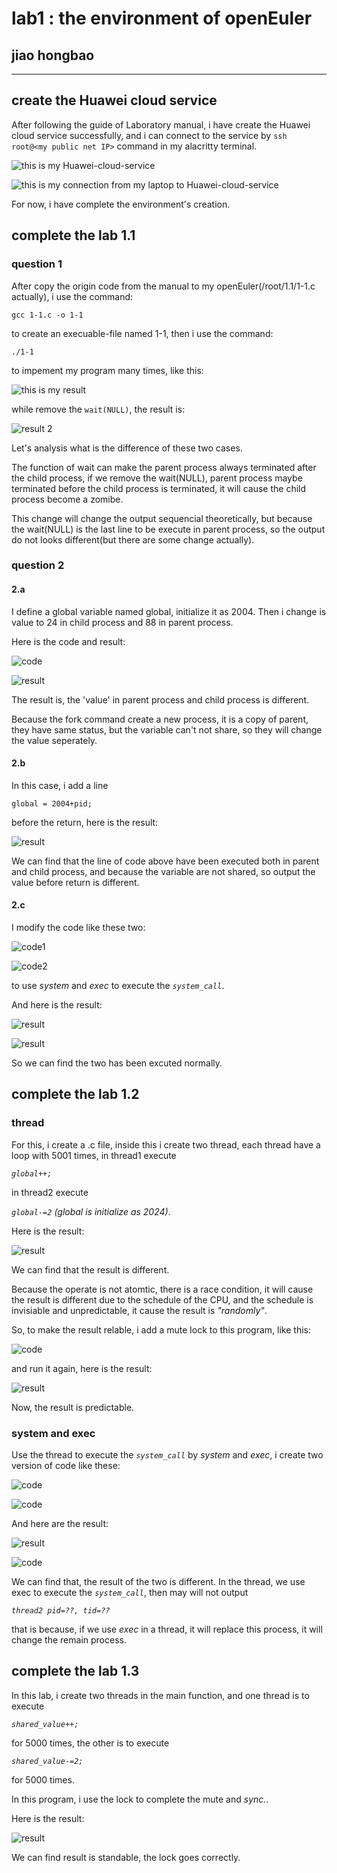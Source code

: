 # lab1 : the environment of openEuler
## jiao hongbao 
----------------------------------------

## create the Huawei cloud service

After following the guide of Laboratory manual, i have create the Huawei cloud service successfully, and i can connect to the service by 
`ssh root@<my public net IP>`
command in my alacritty terminal.

![this is my Huawei-cloud-service](README1/Huaweicloud.png "this is my Huawei-cloud-service screenshot.")

![this is my connection from my laptop to Huawei-cloud-service](README1/ssh.png "this is my connection from my laptop to Huawei-cloud-service.")

For now, i have complete the environment's creation.


## complete the lab 1.1

### question 1
After copy the origin code from the manual to my openEuler(/root/1.1/1-1.c  actually), i use the command: 

`gcc 1-1.c -o 1-1`

to create an execuable-file named 1-1, then i use the command:


`./1-1`

to impement my program many times, like this:

![this is my result](README1/1-1.1.png "result of run 1-1.c")

while remove the `wait(NULL)`, the result is:

![result 2](README1/1-1.2.png "result when remove the wait")

Let's analysis what is the difference of these two cases.

The function of wait can make the parent process always terminated after the child process, if we remove the wait(NULL), parent process maybe terminated before the child process is terminated, it will cause the child process become a zomibe. 

This change will change the output sequencial theoretically, but because the wait(NULL) is the last line to be execute in parent process, so the output do not looks different(but there are some change actually). 

### question 2 

#### 2.a

I define a global variable named global, initialize it as 2004. Then i change is value to 24 in child process and 88 in parent process. 

Here is the code and result:

![code](README1/1-2.1.png "code")

![result](README1/1-2.2.png "result")

The result is, the 'value' in parent process and child process is different.

Because the fork command create a new process, it is a copy of parent, they have same status, but the variable can't not share, so they will change the value seperately.

#### 2.b

In this case, i add a line

`global = 2004+pid;`

before the return, here is the result:

![result](README1/1-2.3.png "result")

We can find that the line of code above have been executed both in parent and child process, and because the variable are not shared, so output the value before return is different.

#### 2.c

I modify the code like these two:

![code1](README1/1-2.4.png "system")

![code2](README1/1-2.5.png "exec")

to use *system* and *exec* to execute the *`system_call`*.

And here is the result:

![result](README1/1-2.6.png "result_system")

![result](README1/1-2.7.png "result exec")

So we can find the two has been excuted normally.


## complete the lab 1.2

### thread
For this, i create a .c file, inside this i create two thread, each thread have a loop with 5001 times, in thread1 execute 

*`global++;`*

in thread2 execute 

*`global-=2`  (global is initialize as 2024)*.

Here is the result:

![result](README1/2-1.png "result")

We can find that the result is different.

Because the operate is not atomtic, there is a race condition, it will cause the result is different due to the schedule of the CPU, and the schedule is invisiable and unpredictable, it cause the result is *"randomly"*.

So, to make the result relable, i add a mute lock to this program, like this:

![code](README1/2-2.png "code")

and run it again, here is the result:

![result](README1/2-3.png "result")

Now, the result is predictable.


### system and exec 

Use the thread to execute the *`system_call`* by *system* and *exec*, i create two version of code like these:

![code](README1/2-4.png "code system")

![code](README1/2-5.png "code exec")

And here are the result:

![result](README1/2-6.png "result system")

![code](README1/2-7.png "result exec")

We can find that, the result of the two is different. In the thread, we use exec to execute the *`system_call`*, then may will not output 

*`thread2 pid=??, tid=??`*

that is because, if we use *exec* in a thread, it will replace this process, it will change the remain process.


## complete the lab 1.3

In this lab, i create two threads in the main function, and one thread is to execute 

*`shared_value++;`* 

for 5000 times, the other is to execute 

*`shared_value-=2;`*

for 5000 times.

In this program, i use the lock to complete the mute and *sync.*.

Here is the result:

![result](README1/3-1.png "result")

We can find result is standable, the lock goes correctly.









